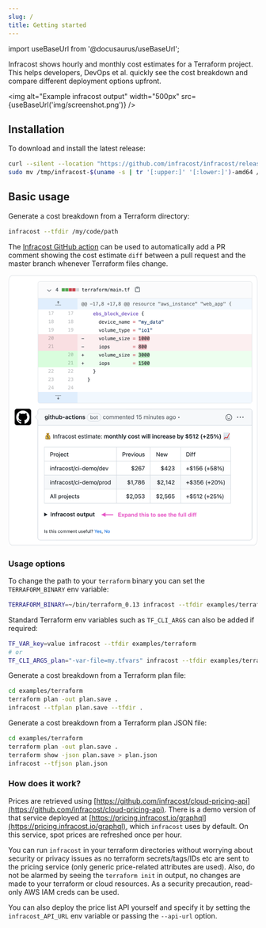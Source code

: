 ```yaml
---
slug: /
title: Getting started
---
```


import useBaseUrl from '@docusaurus/useBaseUrl';

Infracost shows hourly and monthly cost estimates for a Terraform project. This helps developers, DevOps et al. quickly see the cost breakdown and compare different deployment options upfront.

<img alt="Example infracost output" width="500px" src={useBaseUrl('img/screenshot.png')} />

## Installation

To download and install the latest release:

```sh
curl --silent --location "https://github.com/infracost/infracost/releases/latest/download/infracost-$(uname -s)-amd64.tar.gz" | tar xz -C /tmp
sudo mv /tmp/infracost-$(uname -s | tr '[:upper:]' '[:lower:]')-amd64 /usr/local/bin/infracost
```

## Basic usage

Generate a cost breakdown from a Terraform directory:
```sh
infracost --tfdir /my/code/path
```

The [Infracost GitHub action](https://github.com/marketplace/actions/run-infracost) can be used to automatically add a PR comment showing the cost estimate `diff` between a pull request and the master branch whenever Terraform files change.

<img src="https://raw.githubusercontent.com/infracost/infracost-gh-action/master/screenshot.png" width="550px" alt="Example infracost diff usage" />

### Usage options

To change the path to your `terraform` binary you can set the `TERRAFORM_BINARY` env variable:
```sh
TERRAFORM_BINARY=~/bin/terraform_0.13 infracost --tfdir examples/terraform_0.13
```

Standard Terraform env variables such as `TF_CLI_ARGS` can also be added if required:
```sh
TF_VAR_key=value infracost --tfdir examples/terraform
# or
TF_CLI_ARGS_plan="-var-file=my.tfvars" infracost --tfdir examples/terraform
```

Generate a cost breakdown from a Terraform plan file:
```sh
cd examples/terraform
terraform plan -out plan.save .
infracost --tfplan plan.save --tfdir .
```

Generate a cost breakdown from a Terraform plan JSON file:
```sh
cd examples/terraform
terraform plan -out plan.save .
terraform show -json plan.save > plan.json
infracost --tfjson plan.json
```

### How does it work?

Prices are retrieved using [https://github.com/infracost/cloud-pricing-api](https://github.com/infracost/cloud-pricing-api). There is a demo version of that service deployed at [https://pricing.infracost.io/graphql](https://pricing.infracost.io/graphql), which `infracost` uses by default. On this service, spot prices are refreshed once per hour.

You can run `infracost` in your terraform directories without worrying about security or privacy issues as no terraform secrets/tags/IDs etc are sent to the pricing service (only generic price-related attributes are used). Also, do not be alarmed by seeing the `terraform init` in output, no changes are made to your terraform or cloud resources. As a security precaution, read-only AWS IAM creds can be used.

You can also deploy the price list API yourself and specify it by setting the `infracost_API_URL` env variable or passing the `--api-url` option.
